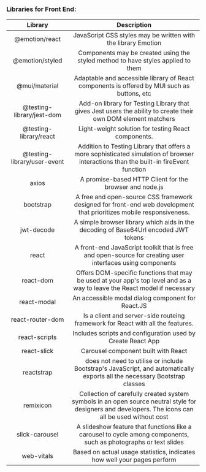 ### Libraries for Front End:

|      Library      |                  Description                 |
|:-----------------:|:--------------------------------------------:|
| @emotion/react    | JavaScript CSS styles may be written with the library Emotion      |
| @emotion/styled   | Components may be created using the styled method to have styles applied to them           |
| @mui/material     | Adaptable and accessible library of React components is offered by MUI such as buttons, etc |
| @testing-library/jest-dom | Add-on library for Testing Library that gives Jest users the ability to create their own DOM element matchers |
| @testing-library/react | Light-weight solution for testing React components. |
| @testing-library/user-event | Addition to Testing Library that offers a more sophisticated simulation of browser interactions than the built-in fireEvent function |
| axios | A promise-based HTTP Client for the browser and node.js |
| bootstrap | A free and open-source CSS framework designed for front-end web development that prioritizes mobile responsiveness. |
| jwt-decode | A simple browser library which aids in the decoding of Base64Url encoded JWT tokens |
| react | A front-end JavaScript toolkit that is free and open-source for creating user interfaces using components |
| react-dom | Offers DOM-specific functions that may be used at your app's top level and as a way to leave the React model if necessary |
| react-modal | An accessible modal dialog component for React.JS |
| react-router-dom | Is a client and server-side routeing framework for React with all the features. |
| react-scripts | Includes scripts and configuration used by Create React App |
| react-slick | Carousel component built with React |
| reactstrap | does not need to utilise or include Bootstrap's JavaScript, and automatically exports all the necessary Bootstrap classes |
| remixicon | Collection of carefully created system symbols in an open source neutral style for designers and developers. The icons can all be used without cost |
| slick-carousel | A slideshow feature that functions like a carousel to cycle among components, such as photographs or text slides |
| web-vitals | Based on actual usage statistics, indicates how well your pages perform |

